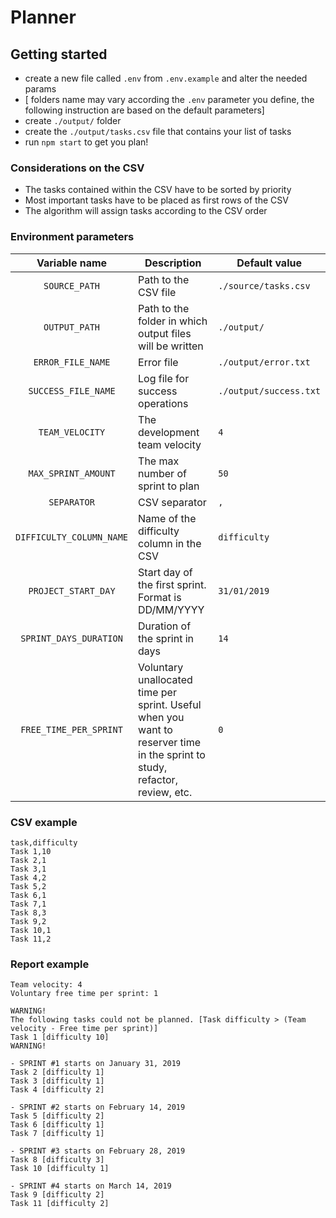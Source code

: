 # Planner

## Getting started

- create a new file called `.env` from `.env.example` and alter the needed params
- [ folders name may vary according the `.env` parameter you define, the following instruction are based on the default parameters]
- create `./output/` folder
- create the `./output/tasks.csv` file that contains your list of tasks
- run `npm start` to get you plan!

### Considerations on the CSV
- The tasks contained within the CSV have to be sorted by priority
- Most important tasks have to be placed as first rows of the CSV
- The algorithm will assign tasks according to the CSV order

### Environment parameters

|  Variable name  	|  Description 	|  Default value	|
|:-:	|---	|---	|
|   `SOURCE_PATH`	|   Path to the CSV file 	|   `./source/tasks.csv`	|
|   `OUTPUT_PATH`	|   Path to the folder in which output files will be written	|   `./output/`	|
|   `ERROR_FILE_NAME`	|   Error file	|   `./output/error.txt`	|
|   `SUCCESS_FILE_NAME`	|  Log file for success operations 	|   `./output/success.txt`	|
|   `TEAM_VELOCITY`	|  The development team velocity	|   `4`	|
|   `MAX_SPRINT_AMOUNT`	|  The max number of sprint to plan 	|   `50`	|
|   `SEPARATOR`	|   CSV separator	|   `,`	|
|   `DIFFICULTY_COLUMN_NAME`	|   Name of the difficulty column in the CSV	|   `difficulty`	|
|   `PROJECT_START_DAY`	|   Start day of the first sprint. Format is DD/MM/YYYY	|   `31/01/2019`	|
|   `SPRINT_DAYS_DURATION`	|   Duration of the sprint in days	|   `14`	|
|   `FREE_TIME_PER_SPRINT`	|   Voluntary unallocated time per sprint. Useful when you want to reserver time in the sprint to study, refactor, review, etc.	|   `0`	|

### CSV example
```
task,difficulty
Task 1,10
Task 2,1
Task 3,1
Task 4,2
Task 5,2
Task 6,1
Task 7,1
Task 8,3
Task 9,2
Task 10,1
Task 11,2
```

### Report example

```
Team velocity: 4
Voluntary free time per sprint: 1

WARNING!
The following tasks could not be planned. [Task difficulty > (Team velocity - Free time per sprint)]
Task 1 [difficulty 10]
WARNING!

- SPRINT #1 starts on January 31, 2019
Task 2 [difficulty 1]
Task 3 [difficulty 1]
Task 4 [difficulty 2]

- SPRINT #2 starts on February 14, 2019
Task 5 [difficulty 2]
Task 6 [difficulty 1]
Task 7 [difficulty 1]

- SPRINT #3 starts on February 28, 2019
Task 8 [difficulty 3]
Task 10 [difficulty 1]

- SPRINT #4 starts on March 14, 2019
Task 9 [difficulty 2]
Task 11 [difficulty 2]

```
